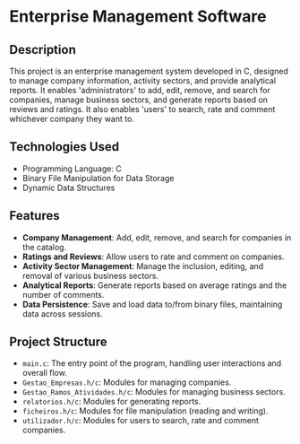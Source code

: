 <h1>Enterprise Management Software</h1>


<h2>Description</h2>
This project is an enterprise management system developed in C, designed to manage company information, activity sectors, and provide analytical reports. It enables 'administrators' to add, edit, remove, and search for companies, manage business sectors, and generate reports based on reviews and ratings. It also enables 'users' to search, rate and comment whichever company they want to.
<br />


<h2>Technologies Used</h2>
    <ul>
        <li>Programming Language: C</li>
        <li>Binary File Manipulation for Data Storage</li>
        <li>Dynamic Data Structures</li>
    </ul>

<h2>Features</h2>
    <ul>
        <li><strong>Company Management</strong>: Add, edit, remove, and search for companies in the catalog.</li>
        <li><strong>Ratings and Reviews</strong>: Allow users to rate and comment on companies.</li>
        <li><strong>Activity Sector Management</strong>: Manage the inclusion, editing, and removal of various business sectors.</li>
        <li><strong>Analytical Reports</strong>: Generate reports based on average ratings and the number of comments.</li>
        <li><strong>Data Persistence</strong>: Save and load data to/from binary files, maintaining data across sessions.</li>
    </ul>

<h2>Project Structure</h2>
    <ul>
        <li><code>main.c</code>: The entry point of the program, handling user interactions and overall flow.</li>
        <li><code>Gestao_Empresas.h/c</code>: Modules for managing companies.</li>
        <li><code>Gestao_Ramos_Atividades.h/c</code>: Modules for managing business sectors.</li>
        <li><code>relatorios.h/c</code>: Modules for generating reports.</li>
        <li><code>ficheiros.h/c</code>: Modules for file manipulation (reading and writing).</li>
        <li><code>utilizador.h/c</code>: Modules for users to search, rate and comment companies.</li>
    </ul>
<!--
 ```diff
- text in red
+ text in green
! text in orange
# text in gray
@@ text in purple (and bold)@@
```
--!>

